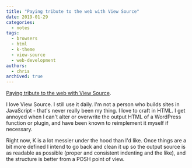 ```yaml
---
title: "Paying tribute to the web with View Source"
date: 2019-01-29
categories:
  - notes
tags:
  - browsers
  - html
  - k-theme
  - view-source
  - web-development
authors:
  - chris
archived: true
---
```


[Paying tribute to the web with View Source](https://m.signalvnoise.com/paying-tribute-to-the-web-with-view-source/).

I love View Source. I still use it daily. I'm not a person who builds sites in JavaScript - that's never really been my thing. I love to craft in HTML. I get annoyed when I can't alter or overwrite the output HTML of a WordPress function or plugin, and have been known to reimplement it myself if necessary.

Right now, K is a lot messier under the hood than I'd like. Once things are a bit more defined I intend to go back and clean it up so the output source is as readable as possible (proper and consistent indenting and the like), and the structure is better from a POSH point of view.
